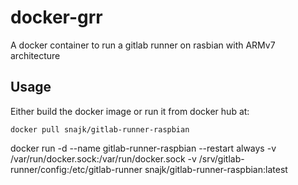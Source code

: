 # docker-grr
A docker container to run a gitlab runner on rasbian with ARMv7 architecture

## Usage
Either build the docker image or run it from docker hub at:

    docker pull snajk/gitlab-runner-raspbian
	
docker run -d --name gitlab-runner-raspbian --restart always -v /var/run/docker.sock:/var/run/docker.sock -v /srv/gitlab-runner/config:/etc/gitlab-runner snajk/gitlab-runner-raspbian:latest
